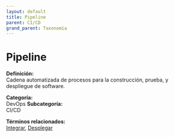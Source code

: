 ```yaml
---
layout: default
title: Pipeline
parent: CI/CD
grand_parent: Taxonomía
---
```


# Pipeline

**Definición:**  
Cadena automatizada de procesos para la construcción, prueba, y despliegue de software.

**Categoría:**  
DevOps 
**Subcategoría:**  
CI/CD

**Términos relacionados:**  
[Integrar](https://maleniski.github.io/diccionario-angl-tec-mx/docs/taxonomia/devops/ci/cd/integrar.html), [Desplegar](https://maleniski.github.io/diccionario-angl-tec-mx/docs/taxonomia/devops/ci/cd/desplegar.html)
